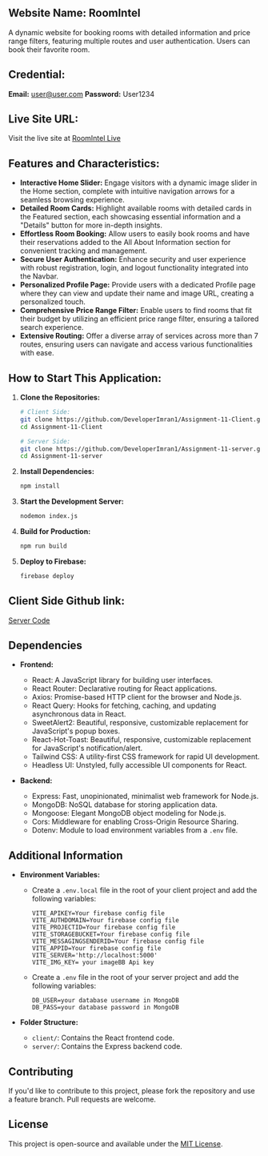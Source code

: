 ## Website Name: RoomIntel
A dynamic website for booking rooms with detailed information and price range filters, featuring multiple routes and user authentication. Users can book their favorite room.

## Credential:
**Email:** user@user.com
**Password:** User1234

## Live Site URL:
Visit the live site at [RoomIntel Live](https://room-intel.netlify.app/)

## Features and Characteristics:

- **Interactive Home Slider:** Engage visitors with a dynamic image slider in the Home section, complete with intuitive navigation arrows for a seamless browsing experience.
- **Detailed Room Cards:** Highlight available rooms with detailed cards in the Featured section, each showcasing essential information and a "Details" button for more in-depth insights.
- **Effortless Room Booking:** Allow users to easily book rooms and have their reservations added to the All About Information section for convenient tracking and management.
- **Secure User Authentication:** Enhance security and user experience with robust registration, login, and logout functionality integrated into the Navbar.
- **Personalized Profile Page:** Provide users with a dedicated Profile page where they can view and update their name and image URL, creating a personalized touch.
- **Comprehensive Price Range Filter:** Enable users to find rooms that fit their budget by utilizing an efficient price range filter, ensuring a tailored search experience.
- **Extensive Routing:** Offer a diverse array of services across more than 7 routes, ensuring users can navigate and access various functionalities with ease.

## How to Start This Application:
1. **Clone the Repositories:**
    ```sh
    # Client Side:
    git clone https://github.com/DeveloperImran1/Assignment-11-Client.git
    cd Assignment-11-Client
    ```
    ```sh
    # Server Side:
    git clone https://github.com/DeveloperImran1/Assignment-11-server.git
    cd Assignment-11-server
    ```
2. **Install Dependencies:**
    ```sh
    npm install
    ```
3. **Start the Development Server:**
    ```sh
    nodemon index.js
    ```
4. **Build for Production:**
    ```sh
    npm run build
    ```
5. **Deploy to Firebase:**
    ```sh
    firebase deploy
    ```

## Client Side Github link:

<a href="https://github.com/DeveloperImran1/Assignment-11-client">Server Code<a/>


## Dependencies

- **Frontend:**
  - React: A JavaScript library for building user interfaces.
  - React Router: Declarative routing for React applications.
  - Axios: Promise-based HTTP client for the browser and Node.js.
  - React Query: Hooks for fetching, caching, and updating asynchronous data in React.
  - SweetAlert2: Beautiful, responsive, customizable replacement for JavaScript's popup boxes.
  - React-Hot-Toast: Beautiful, responsive, customizable replacement for JavaScript's notification/alert.
  - Tailwind CSS: A utility-first CSS framework for rapid UI development.
  - Headless UI: Unstyled, fully accessible UI components for React.

- **Backend:**
  - Express: Fast, unopinionated, minimalist web framework for Node.js.
  - MongoDB: NoSQL database for storing application data.
  - Mongoose: Elegant MongoDB object modeling for Node.js.
  - Cors: Middleware for enabling Cross-Origin Resource Sharing.
  - Dotenv: Module to load environment variables from a `.env` file.

## Additional Information

- **Environment Variables:**
  - Create a `.env.local` file in the root of your client project and add the following variables:
    ```plaintext
    VITE_APIKEY=Your firebase config file
    VITE_AUTHDOMAIN=Your firebase config file
    VITE_PROJECTID=Your firebase config file
    VITE_STORAGEBUCKET=Your firebase config file
    VITE_MESSAGINGSENDERID=Your firebase config file
    VITE_APPID=Your firebase config file
    VITE_SERVER='http://localhost:5000'
    VITE_IMG_KEY= your imageBB Api key
    ```
  - Create a `.env` file in the root of your server project and add the following variables:
    ```plaintext
    DB_USER=your database username in MongoDB
    DB_PASS=your database password in MongoDB
    ```

- **Folder Structure:**
  - `client/`: Contains the React frontend code.
  - `server/`: Contains the Express backend code.

## Contributing

If you'd like to contribute to this project, please fork the repository and use a feature branch. Pull requests are welcome.

## License

This project is open-source and available under the [MIT License](LICENSE).
